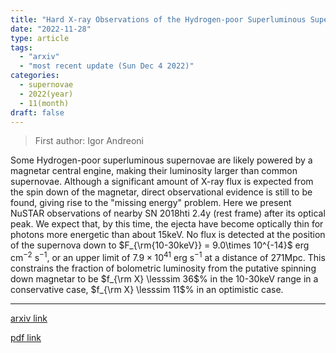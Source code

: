 ```yaml
---
title: "Hard X-ray Observations of the Hydrogen-poor Superluminous Supernova SN 2018hti with NuSTAR"
date: "2022-11-28"
type: article
tags:
  - "arxiv"
  - "most recent update (Sun Dec 4 2022)"
categories:
  - supernovae
  - 2022(year)
  - 11(month)
draft: false
---
```


> First author: Igor Andreoni

 Some Hydrogen-poor superluminous supernovae are likely powered by a magnetar
central engine, making their luminosity larger than common supernovae. Although
a significant amount of X-ray flux is expected from the spin down of the
magnetar, direct observational evidence is still to be found, giving rise to
the "missing energy" problem. Here we present NuSTAR observations of nearby SN
2018hti 2.4y (rest frame) after its optical peak. We expect that, by this time,
the ejecta have become optically thin for photons more energetic than about
15keV. No flux is detected at the position of the supernova down to
$F_{\rm{10-30keV}} = 9.0\times 10^{-14}$ erg cm$^{-2}$ s$^{-1}$, or an upper
limit of $7.9 \times 10^{41}$ erg s$^{-1}$ at a distance of 271Mpc. This
constrains the fraction of bolometric luminosity from the putative spinning
down magnetar to be $f_{\rm X} \lesssim 36$% in the 10-30keV range in a
conservative case, $f_{\rm X} \lesssim 11$% in an optimistic case.

---
[arxiv link](http://arxiv.org/abs/2211.15749v1)

[pdf link](http://arxiv.org/pdf/2211.15749v1)